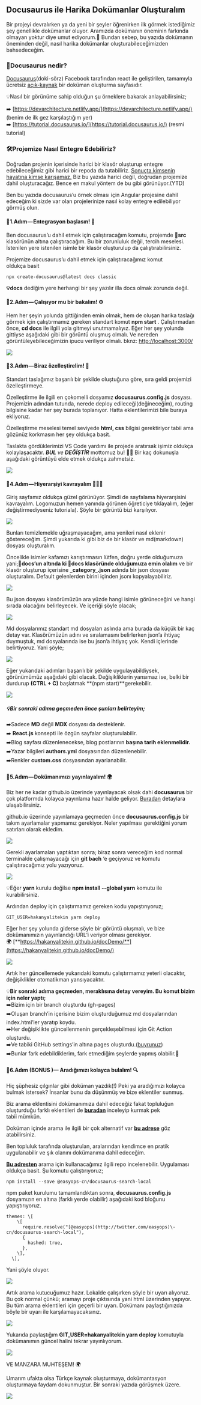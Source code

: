 ## Docusaurus ile Harika Dokümanlar Oluşturalım

Bir projeyi devralırken ya da yeni bir şeyler öğrenirken ilk görmek istediğimiz şey genellikle dokümanlar oluyor. Aramızda dokümanın öneminin farkında olmayan yoktur diye umut ediyorum.🥊 Bundan sebep, bu yazıda dokümanın öneminden değil, nasıl harika dokümanlar oluşturabileceğimizden bahsedeceğim.

### 🦖Docusaurus nedir?

[Docusaurus](https://docusaurus.io/)(doki-sörz) Facebook tarafından react ile geliştirilen, tamamıyla ücretsiz [açık-kaynak](https://github.com/facebook/docusaurus) bir doküman oluşturma sayfasıdır.

💡Nasıl bir görünüme sahip olduğun şu örneklere bakarak anlayabilirsiniz;

➡️ [https://devarchitecture.netlify.app/](https://devarchitecture.netlify.app/) (benim de ilk gez karşılaştığım yer)  
➡️ [https://tutorial.docusaurus.io/](https://tutorial.docusaurus.io/) (resmi tutorial)

### 🛠️Projemize Nasıl Entegre Edebiliriz?

Doğrudan projenin içerisinde harici bir klasör oluşturup entegre edebileceğimiz gibi harici bir repoda da tutabiliriz. [Sonuçta kimsenin hayatına kimse karışamaz.](https://www.youtube.com/watch?v=JR9eB4JjYBY) Biz bu yazıda harici değil, doğrudan projemize dahil oluşturacağız. Bence en makul yöntem de bu gibi görünüyor.(YTD)

Ben bu yazıda docusaurus’u örnek olması için Angular projesine dahil edeceğim ki sizde var olan projelerinize nasıl kolay entegre edilebiliyor görmüş olun.

#### 🔴1.Adım — Entegrasyon başlasın! 🚀

Ben docusaurus’u dahil etmek için çalıştıracağım komutu, projemde **📂src** klasörünün altına çalıştıracağım. Bu bir zorunluluk değil, tercih meselesi. İstenilen yere istenilen isimle bir klasör oluşturulup da çalıştırabilirsiniz.

Projemize docusaurus’u dahil etmek için çalıştıracağımız komut oldukça basit

``` 
npx create-docusaurus@latest docs classic 

```

**💡docs** dediğim yere herhangi bir şey yazılır illa docs olmak zorunda değil.

#### 🔴2.Adım — Çalışıyor mu bir bakalım! ⚙️

Hem her şeyin yolunda gittiğinden emin olmak, hem de oluşan harika taslağı görmek için çalıştırmamız gereken standart komut **npm start** . Çalıştırmadan önce, **cd docs** ile ilgili yola gitmeyi unutmamalıyız. Eğer her şey yolunda gittiyse aşağıdaki gibi bir görüntü oluşmuş olmalı. Ve nereden görüntüleyebileceğimizin ipucu veriliyor olmalı. bknz: [http://localhost:3000/](http://localhost:3000/)

![](https://cdn.hashnode.com/res/hashnode/image/upload/v1647971914130/3TCFIuFjL.png)

#### 🔴3.Adım — Biraz özelleştirelim! 🌈

Standart taslağımız başarılı bir şekilde oluştuğuna göre, sıra geldi projemizi özelleştirmeye.

Özelleştirme ile ilgili en çokomelli dosyamız **docusaurus.config.js** dosyası. Projemizin adından tutunda, nerede deploy edileceği(değineceğim), routing bilgisine kadar her şey burada toplanıyor. Hatta eklentilerimizi bile buraya ekliyoruz.

Özelleştirme meselesi temel seviyede **html, css** bilgisi gerektiriyor tabii ama gözünüz korkmasın her şey oldukça basit.

Taslakta gördüklerimizi VS Code yardımı ile projede aratırsak işimiz oldukça kolaylaşacaktır. **_BUL_** _ve_ **_DEĞİŞTİR_** mottomuz bu! 💪🏽 Bir kaç dokunuşla aşağıdaki görüntüyü elde etmek oldukça zahmetsiz.

![](https://cdn.hashnode.com/res/hashnode/image/upload/v1647971915790/gP5A8AATP.png)

#### 🔴4.Adım — Hiyerarşiyi kavrayalım 👮🏽‍♂️

Giriş sayfamız oldukça güzel görünüyor. Şimdi de sayfalama hiyerarşisini kavrayalım. Logomuzun hemen yanında görünen öğreticiye tıklayalım, (eğer değiştirmediyseniz tutoriala). Şöyle bir görüntü bizi karşılıyor.

![](https://cdn.hashnode.com/res/hashnode/image/upload/v1647971917117/Jr_3NCdpa.png)

Bunları temizlemekle uğraşmayacağım, ama yenileri nasıl eklenir göstereceğim. Şimdi yukarıda ki gibi biz de bir klasör ve md(markdown) dosyası oluşturalım.

Öncelikle isimler kafamızı karıştırmasın lütfen, doğru yerde olduğumuza yani;**📂docs’un altında ki 📂docs klasöründe olduğumuza emin olalım** ve bir klasör oluşturup içerisine **\_category\_.json** adında bir json dosyası oluşturalım. Default gelenlerden birini içinden jsonı kopyalayabiliriz.

![](https://cdn.hashnode.com/res/hashnode/image/upload/v1647971918402/3RiBCyG_r.png)

Bu json dosyası klasörümüzün ara yüzde hangi isimle görüneceğini ve hangi sırada olacağını belirleyecek. Ve içeriği şöyle olacak;

![](https://cdn.hashnode.com/res/hashnode/image/upload/v1647971919807/N2MrV7e7U.png)

Md dosyalarımız standart md dosyaları aslında ama burada da küçük bir kaç detay var. Klasörümüzün adını ve sıralamasını belirlerken json’a ihtiyaç duymuştuk, md dosyalarında ise bu json’a ihtiyaç yok. Kendi içlerinde belirtiyoruz. Yani şöyle;

![](https://cdn.hashnode.com/res/hashnode/image/upload/v1647971921191/o1AvYPAxC.png)

Eğer yukarıdaki adımları başarılı bir şekilde uygulayabildiysek, görünümümüz aşağıdaki gibi olacak. Değişikliklerin yansımaz ise, belki bir durdurup **(CTRL + C)** başlatmak **(npm start)**gerekebilir.

![](https://cdn.hashnode.com/res/hashnode/image/upload/v1647971922538/csdpUIBIn.png)

##### 💡Bir sonraki adıma geçmeden önce şunları belirteyim;

➡️Sadece **MD** değil **MDX** dosyası da desteklenir.  
➡️ **React.js** konsepti ile özgün sayfalar oluşturulabilir.  
➡️Blog sayfası düzenlenecekse, blog postlarının **başına tarih eklenmelidir.**  
➡️Yazar bilgileri **authors.yml** dosyasından düzenlenebilir.  
➡️Renkler **custom.css** dosyasından ayarlanabilir.

#### 🔴5.Adım — Dokümanımızı yayınlayalım! 🌍

Biz her ne kadar github.io üzerinde yayınlayacak olsak dahi **docusaurus** bir çok platformda kolayca yayınlama hazır halde geliyor. [Buradan](https://docusaurus.io/docs/deployment) detaylara ulaşabilirsiniz.

github.io üzerinde yayınlamaya geçmeden önce **docusaurus.config.js** bir takım ayarlamalar yapmamız gerekiyor. Neler yapılması gerektiğini yorum satırları olarak ekledim.

![](https://cdn.hashnode.com/res/hashnode/image/upload/v1647971923817/Uq1mlWArg.png)

Gerekli ayarlamaları yaptıktan sonra; biraz sonra vereceğim kod normal terminalde çalışmayacağı için **git bach** ‘e geçiyoruz ve komutu çalıştıracağımız yolu yazıyoruz.

![](https://cdn.hashnode.com/res/hashnode/image/upload/v1647971925159/Y8mS6-B2W.png)

💡Eğer **yarn** kurulu değilse **npm install --global yarn** komutu ile kurabilirsiniz.

Ardından deploy için çalıştırmamız gereken kodu yapıştırıyoruz;

```git
GIT_USER=hakanyalitekin yarn deploy
```
Eğer her şey yolunda giderse şöyle bir görüntü oluşmalı, ve bize dokümanımızın yayınlandığı URL’i veriyor olması gerekiyor.  
🌍 [**https://hakanyalitekin.github.io/docDemo/**](https://hakanyalitekin.github.io/docDemo/)

![](https://cdn.hashnode.com/res/hashnode/image/upload/v1647971926458/2hDofSJJL.png)

Artık her güncellemede yukarıdaki komutu çalıştırmamız yeterli olacaktır, değişiklikler otomatikman yansıyacaktır.

💡**Bir sonraki adıma geçmeden, meraklısına detay vereyim. Bu komut bizim için neler yaptı;**  
➡️Bizim için bir branch oluşturdu (gh-pages)  
➡️Oluşan branch’in içerisine bizim oluşturduğumuz md dosyalarından index.html’ler yaratıp koydu.  
➡️Her değişiklikte güncellenmenin gerçekleşebilmesi için Git Action oluşturdu.  
➡️Ve tabiki GitHub settings’in altına pages oluşturdu.([buyrunuz](https://hakanyalitekin.github.io/docDemo/))  
➡️Bunlar fark edebildiklerim, fark etmediğim şeylerde yapmış olabilir.🤭

#### 🔴6.Adım (BONUS )— Aradığımızı kolayca bulalım! 🔍

Hiç şüphesiz çılgınlar gibi doküman yazdık(!) Peki ya aradığımızı kolayca bulmak istersek? İnsanlar bunu da düşünmüş ve bize eklentiler sunmuş.

Biz arama eklentisini dokümanımıza dahil edeceğiz fakat topluluğun oluşturduğu farklı eklentileri de [**buradan**](https://docusaurus.io/community/resources#search) inceleyip kurmak pek tabii mümkün.

Doküman içinde arama ile ilgili bir çok alternatif var [**bu adrese**](https://docusaurus.io/docs/search) göz atabilirsiniz.

Ben topluluk tarafında oluşturulan, aralarından kendimce en pratik uygulanabilir ve şık olanını dokümanıma dahil edeceğim.

[**Bu adresten**](https://github.com/easyops-cn/docusaurus-search-local) arama için kullanacağımız ilgili repo incelenebilir. Uygulaması oldukça basit. Şu komutu çalıştırıyoruz;

``` 
npm install --save @easyops-cn/docusaurus-search-local

``` 


npm paket kurulumu tamamlandıktan sonra, **docusaurus.config.js** dosyamızın en altına (farklı yerde olabilir) aşağıdaki kod bloğunu yapıştırıyoruz.

```
themes: \[  
    \[  
      require.resolve("[@easyops](http://twitter.com/easyops)\-cn/docusaurus-search-local"),  
      {  
        hashed: true,  
      },  
    \],  
  \],
``` 
Yani şöyle oluyor.

![](https://cdn.hashnode.com/res/hashnode/image/upload/v1647971927779/pnAlKVVOx.png)

Artık arama kutucuğumuz hazır. Lokalde çalışırken şöyle bir uyarı alıyoruz. Bu çok normal çünkü; aramayı proje çıktısında yani html üzerinden yapıyor. Bu tüm arama eklentileri için geçerli bir uyarı. Dokümanı paylaştığınızda böyle bir uyarı ile karşılamayacaksınız.

![](https://cdn.hashnode.com/res/hashnode/image/upload/v1647971929023/TEiVMQff1.png)

Yukarıda paylaştığım **GIT\_USER=hakanyalitekin yarn deploy** komutuyla dokümanımın güncel halini tekrar yayınlıyorum.

![](https://cdn.hashnode.com/res/hashnode/image/upload/v1647971930254/SYr1M9GaT.png)

VE MANZARA MUHTEŞEM! 🌍

Umarım ufakta olsa Türkçe kaynak oluşturmaya, dokümantasyon oluşturmaya faydam dokunmuştur. Bir sonraki yazıda görüşmek üzere.

![](https://cdn.hashnode.com/res/hashnode/image/upload/v1647971931498/ZVV7gKSyw.gif)